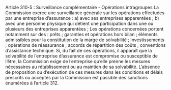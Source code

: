 Article 310-5 : Surveillance complémentaire - Opérations intragroupes
La Commission exerce une surveillance générale sur les opérations effectuées par une entreprise d’assurance :
a) avec ses entreprises apparentées ;
b) avec une personne physique qui détient une participation dans une ou plusieurs des entreprises apparentées ;
Les opérations concernées portent notamment sur des :
prêts ;
garanties et opérations hors bilan ;
éléments admissibles pour la constitution de la marge de solvabilité ;
investissements ;
opérations de réassurance ;
accords de répartition des coûts ;
conventions d’assistance technique.
Si, du fait de ces opérations, il apparaît que la solvabilité de l’entreprise d’assurance est compromise ou susceptible de l’être, la Commission exige de l’entreprise qu’elle prenne les mesures nécessaires au rétablissement ou au maintien de sa solvabilité.
L’absence de proposition ou d’exécution de ces mesures dans les conditions et délais prescrits ou acceptés par la Commission est passible des sanctions énumérées à l’article 312.